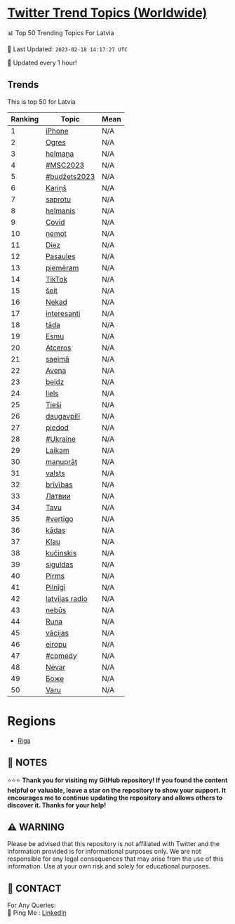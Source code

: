 [Twitter Trend Topics (Worldwide)](https://github.com/ErcinDedeoglu/Twitter-Trend-Topics)
==========


📊 Top 50 Trending Topics For Latvia

📆 Last Updated: `2023-02-18 14:17:27 UTC`

🔧 Updated every 1 hour!


## Trends

This is top 50 for Latvia

| Ranking | Topic | Mean |
| ------- | ------------ | ------------ |
| 1 | [iPhone](http://twitter.com/search?q=iPhone) | N/A |
| 2 | [Ogres](http://twitter.com/search?q=Ogres) | N/A |
| 3 | [helmaņa](http://twitter.com/search?q=helma%c5%86a) | N/A |
| 4 | [#MSC2023](http://twitter.com/search?q=%23MSC2023) | N/A |
| 5 | [#budžets2023](http://twitter.com/search?q=%23bud%c5%beets2023) | N/A |
| 6 | [Kariņš](http://twitter.com/search?q=Kari%c5%86%c5%a1) | N/A |
| 7 | [saprotu](http://twitter.com/search?q=saprotu) | N/A |
| 8 | [helmanis](http://twitter.com/search?q=helmanis) | N/A |
| 9 | [Covid](http://twitter.com/search?q=Covid) | N/A |
| 10 | [ņemot](http://twitter.com/search?q=%c5%86emot) | N/A |
| 11 | [Diez](http://twitter.com/search?q=Diez) | N/A |
| 12 | [Pasaules](http://twitter.com/search?q=Pasaules) | N/A |
| 13 | [piemēram](http://twitter.com/search?q=piem%c4%93ram) | N/A |
| 14 | [TikTok](http://twitter.com/search?q=TikTok) | N/A |
| 15 | [šeit](http://twitter.com/search?q=%c5%a1eit) | N/A |
| 16 | [Nekad](http://twitter.com/search?q=Nekad) | N/A |
| 17 | [interesanti](http://twitter.com/search?q=interesanti) | N/A |
| 18 | [tāda](http://twitter.com/search?q=t%c4%81da) | N/A |
| 19 | [Esmu](http://twitter.com/search?q=Esmu) | N/A |
| 20 | [Atceros](http://twitter.com/search?q=Atceros) | N/A |
| 21 | [saeimā](http://twitter.com/search?q=saeim%c4%81) | N/A |
| 22 | [Avena](http://twitter.com/search?q=Avena) | N/A |
| 23 | [beidz](http://twitter.com/search?q=beidz) | N/A |
| 24 | [liels](http://twitter.com/search?q=liels) | N/A |
| 25 | [Tieši](http://twitter.com/search?q=Tie%c5%a1i) | N/A |
| 26 | [daugavpilī](http://twitter.com/search?q=daugavpil%c4%ab) | N/A |
| 27 | [piedod](http://twitter.com/search?q=piedod) | N/A |
| 28 | [#Ukraine](http://twitter.com/search?q=%23Ukraine) | N/A |
| 29 | [Laikam](http://twitter.com/search?q=Laikam) | N/A |
| 30 | [manuprāt](http://twitter.com/search?q=manupr%c4%81t) | N/A |
| 31 | [valsts](http://twitter.com/search?q=valsts) | N/A |
| 32 | [brīvības](http://twitter.com/search?q=br%c4%abv%c4%abbas) | N/A |
| 33 | [Латвии](http://twitter.com/search?q=%d0%9b%d0%b0%d1%82%d0%b2%d0%b8%d0%b8) | N/A |
| 34 | [Tavu](http://twitter.com/search?q=Tavu) | N/A |
| 35 | [#vertigo](http://twitter.com/search?q=%23vertigo) | N/A |
| 36 | [kādas](http://twitter.com/search?q=k%c4%81das) | N/A |
| 37 | [Klau](http://twitter.com/search?q=Klau) | N/A |
| 38 | [kučinskis](http://twitter.com/search?q=ku%c4%8dinskis) | N/A |
| 39 | [siguldas](http://twitter.com/search?q=siguldas) | N/A |
| 40 | [Pirms](http://twitter.com/search?q=Pirms) | N/A |
| 41 | [Pilnīgi](http://twitter.com/search?q=Piln%c4%abgi) | N/A |
| 42 | [latvijas radio](http://twitter.com/search?q=latvijas+radio) | N/A |
| 43 | [nebūs](http://twitter.com/search?q=neb%c5%abs) | N/A |
| 44 | [Runa](http://twitter.com/search?q=Runa) | N/A |
| 45 | [vācijas](http://twitter.com/search?q=v%c4%81cijas) | N/A |
| 46 | [eiropu](http://twitter.com/search?q=eiropu) | N/A |
| 47 | [#comedy](http://twitter.com/search?q=%23comedy) | N/A |
| 48 | [Nevar](http://twitter.com/search?q=Nevar) | N/A |
| 49 | [Боже](http://twitter.com/search?q=%d0%91%d0%be%d0%b6%d0%b5) | N/A |
| 50 | [Varu](http://twitter.com/search?q=Varu) | N/A |



# Regions

* [Riga](</Latvia/Riga.md>)



## 📝 NOTES

⭐⭐⭐ **Thank you for visiting my GitHub repository! If you found the content helpful or valuable, leave a star on the repository to show your support. It encourages me to continue updating the repository and allows others to discover it. Thanks for your help!**


## ⚠️ WARNING

Please be advised that this repository is not affiliated with Twitter and the information provided is for informational purposes only. We are not responsible for any legal consequences that may arise from the use of this information. Use at your own risk and solely for educational purposes.


## 📨 CONTACT

 For Any Queries:  
            🏓 Ping Me : [LinkedIn](https://www.linkedin.com/in/ercindedeoglu/)
